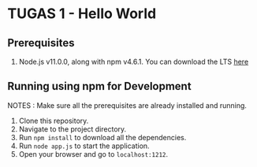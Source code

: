 # TUGAS 1 - Hello World

## Prerequisites

1. Node.js v11.0.0, along with npm v4.6.1. You  can download the LTS [here](https://nodejs.org/en/download/)

## Running using npm for Development

NOTES : Make sure all the prerequisites are already installed and running.

1. Clone this repository.
2. Navigate to the project directory.
3. Run `npm install` to download all the dependencies.
4. Run `node app.js` to start the application.
5. Open your browser and go to `localhost:1212`.